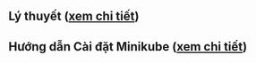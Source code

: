 ## Lý thuyết ([xem chi tiết](https://github.com/phuocphambt/Kubernetes/blob/main/Kubernetes.md))
## Hướng dẫn Cài đặt Minikube ([xem chi tiết](https://github.com/phuocphambt/Kubernetes/blob/main/Kubernetes_lab01.md))



